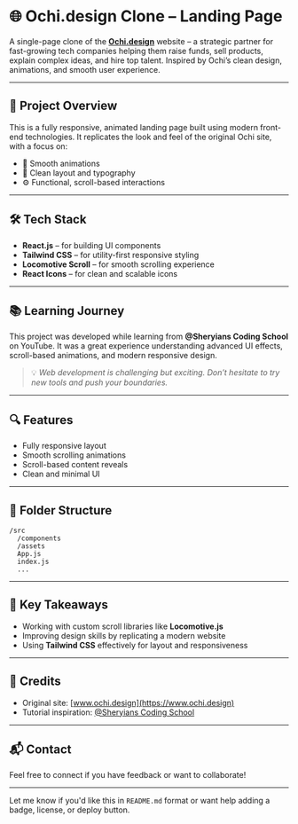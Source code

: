 # 🌐 Ochi.design Clone – Landing Page

A single-page clone of the **[Ochi.design](https://www.ochi.design)** website – a strategic partner for fast-growing tech companies helping them raise funds, sell products, explain complex ideas, and hire top talent. Inspired by Ochi’s clean design, animations, and smooth user experience.

---

## 🚀 Project Overview

This is a fully responsive, animated landing page built using modern front-end technologies. It replicates the look and feel of the original Ochi site, with a focus on:

* 🎨 Smooth animations
* 🧭 Clean layout and typography
* ⚙️ Functional, scroll-based interactions

---

## 🛠️ Tech Stack

* **React.js** – for building UI components
* **Tailwind CSS** – for utility-first responsive styling
* **Locomotive Scroll** – for smooth scrolling experience
* **React Icons** – for clean and scalable icons

---

## 📚 Learning Journey

This project was developed while learning from **@Sheryians Coding School** on YouTube. It was a great experience understanding advanced UI effects, scroll-based animations, and modern responsive design.

> 💡 *Web development is challenging but exciting. Don’t hesitate to try new tools and push your boundaries.*

---

## 🔍 Features

* Fully responsive layout
* Smooth scrolling animations
* Scroll-based content reveals
* Clean and minimal UI

---

## 📂 Folder Structure

```
/src
  /components
  /assets
  App.js
  index.js
  ...
```

---

## 🧠 Key Takeaways

* Working with custom scroll libraries like **Locomotive.js**
* Improving design skills by replicating a modern website
* Using **Tailwind CSS** effectively for layout and responsiveness

---

## 📌 Credits

* Original site: [www.ochi.design](https://www.ochi.design)
* Tutorial inspiration: [@Sheryians Coding School](https://www.youtube.com/@SheryiansCodingSchool)

---

## 📬 Contact

Feel free to connect if you have feedback or want to collaborate!

---

Let me know if you'd like this in `README.md` format or want help adding a badge, license, or deploy button.
